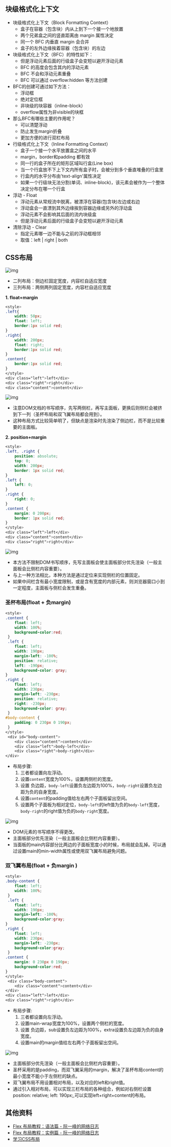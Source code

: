 ## 块级格式化上下文

- 块级格式化上下文（Block Formatting Context）
  - 盒子在容器（包含块）内从上到下一个接一个地放置
  - 两个兄弟盒之间的竖直距离由 margin 属性决定
  - 同一个 BFC 内垂直 margin 会合并
  - 盒子的左外边缘挨着容器（包含块）的左边
- 块级格式化上下文（BFC）的特性如下：
  - 但是浮动元素后面的行级盒子会变短以避开浮动元素
  - BFC 的高度会包含其内的浮动元素
  - BFC 不会和浮动元素重叠
  - BFC 可以通过 overflow:hidden 等方法创建
- BFC的创建可通过如下方法：
  - 浮动框
  - 绝对定位框
  - 非块级的块容器（inline-block）
  - overflow属性为非visible的块框
- 那么BFC有哪些主要的作用呢？
  - 可以清楚浮动
  - 防止发生margin折叠
  - 更加方便的进行双栏布局
- 行级格式化上下文（Inline Formatting Context）
  - 盒子一个接一个水平放置盒之间的水平
  - margin，border和padding 都有效
  - 同一行的盒子所在的矩形区域叫行盒(Line box)
  - 当一个行盒放不下上下文内所有盒子时，会被分到多个垂直堆叠的行盒里
  - 行盒内的水平分布由'text-align'属性决定
  - 如果一个行级块无法分割(单词、inline-block)，该元素会被作为一个整体决定分布在哪一个行盒
- 浮动 - Float
  - 浮动元素从常规流中脱离，被漂浮在容器(包含块)左边或右边
  - 浮动盒会一直漂到其外边缘挨到容器边缘或另外的浮动盒
  - 浮动元素不会影响其后面的流内块级盒
  - 但是浮动元素后面的行级盒子会变短以避开浮动元素
- 清除浮动 - Clear
  - 指定元素哪一边不能与之前的浮动框相邻
  - 取值：left | right | both

## CSS布局

![img](https://s3.cn-north-1.amazonaws.com.cn/tws-upload/images/1548315554191-094db4f3-c923-489e-8c79-f231b16465f7.png)

- 二列布局：侧边栏固定宽度，内容栏自适应宽度
- 三列布局：两侧两列固定宽度，内容栏自适应宽度

**1. float+margin**

```scss
<style>
.left{
    width: 50px;
    float: left;
    border:1px solid red;
}
.right{
    width: 200px;
    float: right;
    border:1px solid red;
}
.content{
    border:1px solid red;
}
</style>
<div class="left">left</div>
<div class="right">right</div>
<div class="content">content</div>
```

![img](https://s3.cn-north-1.amazonaws.com.cn/tws-upload/images/1548317087077-57e64e8c-9d60-44d2-9b73-42773bbdcb4c.png)

- 注意DOM文档的书写顺序，先写两侧栏，再写主面板，更换后则侧栏会被挤到下一列（圣杯布局和双飞翼布局都会用到）。
- 这种布局方式比较简单明了，但缺点是渲染时先渲染了侧边栏，而不是比较重要的主面板。

**2. position+margin**

```css
<style>
.left, .right {
    position: absolute;
    top: 0; 
    width: 200px;
    border: 1px solid red;
}
.left { 
    left: 0;
}
.right { 
    right: 0; 
}
.content { 
    margin: 0 200px;
    border: 1px solid red;
}
</style>
<div class="left">left</div>
<div class="content">content</div>
<div class="right">right</div>
```

![img](https://s3.cn-north-1.amazonaws.com.cn/tws-upload/images/1548317647354-64254dc5-6f9b-403f-9a95-20a80d09c6b6.png)

- 本方法不限制DOM书写顺序，先写主面板会使主面板部分优先渲染（一般主面板会比侧栏内容重要）。
- 与上一种方法相比，本种方法是通过定位来实现侧栏的位置固定。
- 如果中间栏含有最小宽度限制，或是含有宽度的内部元素，则浏览器窗口小到一定程度，主面板与侧栏会发生重叠。

### **圣杯布局(float + 负margin)**

```css
<style>
.content {        
    float: left;       
    width: 100%; 
    background-color:red;
 }  
 .left {       
    float: left;        
    width: 190px;        
    margin-left: -100%;               
    position: relative;  
    left: -190px;  
    background-color: gray;  
}   
.right {        
    float: left;        
    width: 230px;        
    margin-left: -230px; 
    position: relative; 
    right: -230px;  
    background-color: gray;
 }
#body-content {        
    padding: 0 230px 0 190px;   
 }
</style>
 <div id="body-content">
    <div class="content">content</div>
    <div class="left">body-left</div>
    <div class="right">body-right</div>
</div>
```

- 布局步骤:
  1. 三者都设置向左浮动。
  2. 设置`content`宽度为100%，设置两侧栏的宽度。
  3. 设置 负边距，`body-left`设置负左边距为100%，`body-right`设置负左边距为负的自身宽度。
  4. 设置`content`的padding值给左右两个子面板留出空间。
  5. 设置两个子面板为相对定位，`body-left`的left值为负的`body-left`宽度，`body-right`的right值为负的`body-right`宽度。

![img](https://s3.cn-north-1.amazonaws.com.cn/tws-upload/images/1548318720163-fe886dde-785a-424f-b77f-b5d2935274da.png)

- DOM元素的书写顺序不得更改。
- 主面板部分优先渲染（一般主面板会比侧栏内容重要）。
- 当面板的main内容部分比两边的子面板宽度小的时候，布局就会乱掉。可以通过设置main的min-width属性或使用双飞翼布局避免问题。

### **双飞翼布局(float + 负margin )**

```css
<style>
.body-content {        
    float: left;       
    width: 100%;   
 }  
 .left {       
    float: left;        
    width: 190px;        
    margin-left: -100%;   
    background-color:gray;
}   
.right {        
    float: left;        
    width: 230px;        
    margin-left: -230px; 
    background-color:gray;
 }
.content {    
    margin: 0 230px 0 190px;
    background-color:red;
}
</style>
 <div class="body-content">
    <div class="content">content</div>
</div>
<div class="left">left</div>
<div class="right">right</div>
```

- 布局步骤:
  1. 三者都设置向左浮动。
  2. 设置main-wrap宽度为100%，设置两个侧栏的宽度。
  3. 设置 负边距，sub设置负左边距为100%，extra设置负左边距为负的自身宽度。
  4. 设置main的margin值给左右两个子面板留出空间。

![img](https://s3.cn-north-1.amazonaws.com.cn/tws-upload/images/1548323265676-096c10d6-0955-41c3-85c3-c4d1c7c77675.png)

- 主面板部分优先渲染（一般主面板会比侧栏内容重要）。
- 圣杯采用的是padding，而双飞翼采用的margin，解决了圣杯布局content的最小宽度不能小于左侧栏的缺点。
- 双飞翼布局不用设置相对布局，以及对应的left和right值。
- 通过引入相对布局，可以实现三栏布局的各种组合，例如对右侧栏设置position: relative; left: 190px;,可以实现left+right+content的布局。

## 其他资料

- [Flex 布局教程：语法篇 - 阮一峰的网络日志](http://www.ruanyifeng.com/blog/2015/07/flex-grammar.html?utm_source=tuicool)
- [Flex 布局教程：实例篇 - 阮一峰的网络日志](http://www.ruanyifeng.com/blog/2015/07/flex-examples.html)
- [学习CSS布局](http://zh.learnlayout.com/)